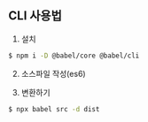 ## CLI 사용법
1. 설치
```bash
$ npm i -D @babel/core @babel/cli
```

2. 소스파일 작성(es6)

3. 변환하기
```bash
$ npx babel src -d dist
```